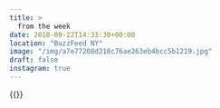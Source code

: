 ```yaml
---
title: >
  from the week
date: 2018-09-22T14:33:30+00:00
location: "BuzzFeed NY"
image: "/img/a7e77208d218c76ae263eb4bcc5b1219.jpg"
draft: false
instagram: true
---
```


{{<photo src="/img/a7e77208d218c76ae263eb4bcc5b1219.jpg">}}
